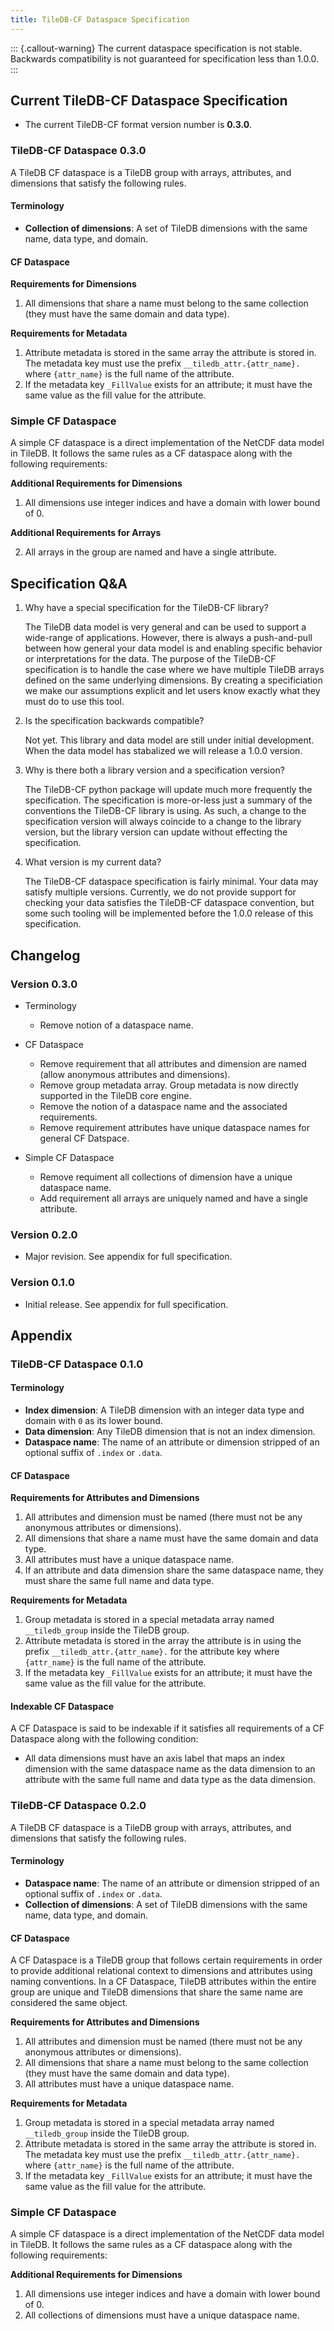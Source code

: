 ```yaml
---
title: TileDB-CF Dataspace Specification
---
```


::: {.callout-warning}
The current dataspace specification is not stable. Backwards compatibility is not guaranteed for specification less than 1.0.0.
:::

## Current TileDB-CF Dataspace Specification

* The current TileDB-CF format version number is **0.3.0**.

### TileDB-CF Dataspace 0.3.0

A TileDB CF dataspace is a TileDB group with arrays, attributes, and dimensions that satisfy the following rules.

#### Terminology

* **Collection of dimensions**: A set of TileDB dimensions with the same name, data type, and domain.

#### CF Dataspace

**Requirements for Dimensions**

1. All dimensions that share a name must belong to the same collection (they must have the same domain and data type).

**Requirements for Metadata**

1. Attribute metadata is stored in the same array the attribute is stored in. The metadata key must use the prefix `__tiledb_attr.{attr_name}.` where `{attr_name}` is the full name of the attribute.
2. If the metadata key `_FillValue` exists for an attribute; it must have the same value as the fill value for the attribute.

### Simple CF Dataspace

A simple CF dataspace is a direct implementation of the NetCDF data model in TileDB. It follows the same rules as a CF dataspace along with the following requirements:

**Additional Requirements for Dimensions**

1. All dimensions use integer indices and have a domain with lower bound of 0.

**Additional Requirements for Arrays**

2. All arrays in the group are named and have a single attribute.

## Specification Q&A

1. Why have a special specification for the TileDB-CF library?

    The TileDB data model is very general and can be used to support a wide-range of applications. However, there is always a push-and-pull between how general your data model is and enabling specific behavior or interpretations for the data. The purpose of the TileDB-CF specification is to handle the case where we have multiple TileDB arrays defined on the same underlying dimensions. By creating a specificiation we make our assumptions explicit and let users know exactly what they must do to use this tool.


2. Is the specification backwards compatible?

    Not yet. This library and data model are still under initial development. When the data model has stabalized we will release a 1.0.0 version.

3. Why is there both a library version and a specification version?

    The TileDB-CF python package will update much more frequently the specification. The specification is more-or-less just a summary of the conventions the TileDB-CF library is using. As such, a change to the specification version will always coincide to a change to the library version, but the library version can update without effecting the specification.

4. What version is my current data?

    The TileDB-CF dataspace specification is fairly minimal. Your data may satisfy multiple versions. Currently, we do not provide support for checking your data satisfies the TileDB-CF dataspace convention, but some such tooling will be implemented before the 1.0.0 release of this specification.


## Changelog

### Version 0.3.0

* Terminology

    - Remove notion of a dataspace name.

* CF Dataspace

    - Remove requirement that all attributes and dimension are named (allow anonymous attributes and dimensions).
    - Remove group metadata array. Group metadata is now directly supported in the TileDB core engine.
    - Remove the notion of a dataspace name and the associated requirements.
    - Remove requirement attributes have unique dataspace names for general CF Datspace.

* Simple CF Dataspace

    - Remove requiment all collections of dimension have a unique dataspace name.
    - Add requirement all arrays are uniquely named and have a single attribute.

### Version 0.2.0

- Major revision. See appendix for full specification.

### Version 0.1.0

- Initial release. See appendix for full specification.


## Appendix

### TileDB-CF Dataspace 0.1.0

#### Terminology

* **Index dimension**: A TileDB dimension with an integer data type and domain with `0` as its lower bound.
* **Data dimension**: Any TileDB dimension that is not an index dimension.
* **Dataspace name**: The name of an attribute or dimension stripped of an optional suffix of `.index` or `.data`.

#### CF Dataspace

**Requirements for Attributes and Dimensions**

1. All attributes and dimension must be named (there must not be any anonymous attributes or dimensions).
2. All dimensions that share a name must have the same domain and data type.
3. All attributes must have a unique dataspace name.
4. If an attribute and data dimension share the same dataspace name, they must share the same full name and data type.

**Requirements for Metadata**

1. Group metadata is stored in a special metadata array named `__tiledb_group` inside the TileDB group.
2. Attribute metadata is stored in the array the attribute is in using the prefix `__tiledb_attr.{attr_name}.` for the attribute key where `{attr_name}` is the full name of the attribute.
3. If the metadata key `_FillValue` exists for an attribute; it must have the same value as the fill value for the attribute.

#### Indexable CF Dataspace

A CF Dataspace is said to be indexable if it satisfies all requirements of a CF Dataspace along with the following condition:

* All data dimensions must have an axis label that maps an index dimension with the same dataspace name as the data dimension to an attribute with the same full name and data type as the data dimension.


### TileDB-CF Dataspace 0.2.0

A TileDB CF dataspace is a TileDB group with arrays, attributes, and dimensions that satisfy the following rules.

#### Terminology

* **Dataspace name**: The name of an attribute or dimension stripped of an optional suffix of `.index` or `.data`.
* **Collection of dimensions**: A set of TileDB dimensions with the same name, data type, and domain.

#### CF Dataspace

A CF Dataspace is a TileDB group that follows certain requirements in order to provide additional relational context to dimensions and attributes using naming conventions. In a CF Dataspace, TileDB attributes within the entire group are unique and TileDB dimensions that share the same name are considered the same object.

**Requirements for Attributes and Dimensions**

1. All attributes and dimension must be named (there must not be any anonymous attributes or dimensions).
2. All dimensions that share a name must belong to the same collection (they must have the same domain and data type).
3. All attributes must have a unique dataspace name.

**Requirements for Metadata**

1. Group metadata is stored in a special metadata array named `__tiledb_group` inside the TileDB group.
2. Attribute metadata is stored in the same array the attribute is stored in. The metadata key must use the prefix `__tiledb_attr.{attr_name}.` where `{attr_name}` is the full name of the attribute.
3. If the metadata key `_FillValue` exists for an attribute; it must have the same value as the fill value for the attribute.

### Simple CF Dataspace

A simple CF dataspace is a direct implementation of the NetCDF data model in TileDB. It follows the same rules as a CF dataspace along with the following requirements:

**Additional Requirements for Dimensions**

1. All dimensions use integer indices and have a domain with lower bound of 0.
2. All collections of dimensions must have a unique dataspace name.
